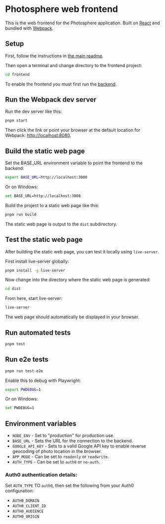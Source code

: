 # Photosphere web frontend

This is the web frontend for the Photosphere application. Built on [React](https://reactjs.org/) and bundled with [Webpack](https://webpack.js.org/).

## Setup

First, follow the instructions in [the main readme](../README.md).

Then open a terminal and change directory to the frontend project:

```bash
cd frontend
```

To enable the frontend you must first run the [backend](../backend/README.md).

## Run the Webpack dev server

Run the dev server like this:

```bash
pnpm start
```

Then click the link or point your browser at the default location for Webpack: [http://localhost:8080](http://localhost:8080).

## Build the static web page

Set the BASE_URL environment variable to point the frontend to the backend:

```bash
export BASE_URL=http://localhost:3000
```

Or on Windows:

```bash
set BASE_URL=http://localhost:3000
```

Build the project to a static web page like this:

```bash
pnpm run build
```

The static web page is output to the `dist` subdirectory.

## Test the static web page

After building the static web page, you can test it locally using `live-server`.

First install live-server globally:

```bash
pnpm install -g live-server
```

Now change into the directory where the static web page is generated:

```bash
cd dist
```

From here, start live-server:

```bash
live-server
```

The web page should automatically be displayed in your browser.

## Run automated tests

```bash
pnpm test
```

## Run e2e tests

```bash
pnpm run test-e2e
``` 

Enable this to debug with Playwright:

```bash
export PWDEBUG=1
```

Or on Windows:

```bash
set PWDEBUG=1
```

## Environment variables

- `NODE_ENV` - Set to "production" for production use.
- `BASE_URL` - Sets the URL for the connection to the backend.
- `GOOGLE_API_KEY` - Sets to a valid Google API key to enable reverse geocoding of photo location in the browser.
- `APP_MODE` - Can be set to `readonly` or `readwrite`.
- `AUTH_TYPE` - Can be set to `auth0` or `no-auth`.

### Auth0 authentication details:

Set `AUTH_TYPE` TO `auth0`, then set the following from your Auth0 configuration:
- `AUTH0_DOMAIN`
- `AUTH0_CLIENT_ID`
- `AUTH0_AUDIENCE`
- `AUTH0_ORIGIN`